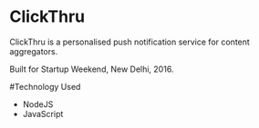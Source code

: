 # ClickThru
ClickThru is a personalised push notification service for content aggregators. 

Built for Startup Weekend, New Delhi, 2016.

#Technology Used
<ul>
  <li>NodeJS</li>
  <li>JavaScript</li>
</ul>

